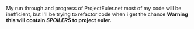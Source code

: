 My run through and progress of ProjectEuler.net
most of my code will be inefficient, but I'll be trying to refactor code when i get the chance
                       **Warning this will contain _SPOILERS_ to project euler.**
